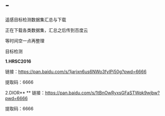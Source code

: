 # -
遥感目标检测数据集汇总与下载

正在下载各类数据集，汇总之后传到百度云

等时间空一点再整理

目标检测

**1.HRSC2016**

链接：https://pan.baidu.com/s/1jarjxn6us6NWo3fylPj50g?pwd=6666 

提取码：6666

2.DIOR**
**
链接：https://pan.baidu.com/s/1tBnOwRyxsGFaSTWqk9wjbw?pwd=6666 

提取码：6666


